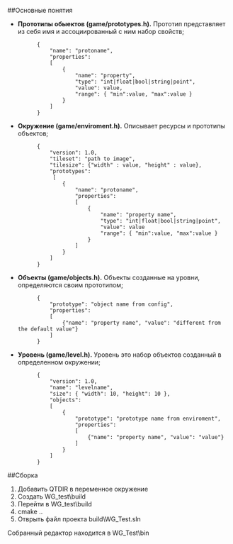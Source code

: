 ##Основные понятия

* **Прототипы обыектов (game/prototypes.h).** Прототип представляет из себя имя и ассоциированный с ним набор свойств;

            {
                "name": "protoname",
                "properties":
                [
                    {
                        "name": "property",
                        "type": "int|float|bool|string|point",
                        "value": value,
                        "range": { "min":value, "max":value }
                    }
                ]
            }
            
* **Окружение (game/enviroment.h).** Описывает ресурсы и прототипы объектов;

            {
                "version": 1.0,
                "tileset": "path to image",
                "tilesize": {"width" : value, "height" : value},
                "prototypes":
                 [
                    {
                        "name": "protoname",
                        "properties":
                        [
                            {
                                "name": "property name",
                                "type": "int|float|bool|string|point",
                                "value": value
                                "range": { "min":value, "max":value }
                            }
                        ]
                    }
                ]
            }
            

* **Объекты (game/objects.h).** Объекты созданные на уровни, определяются своим прототипом;

            {
                "prototype": "object name from config",
                "properties":
                [
                    {"name": "property name", "value": "different from the default value"}
                ]
            }
            
* **Уровень (game/level.h).** Уровень это набор объектов созданный в определенном окружении;

            {
                "version": 1.0,
                "name": "levelname",
                "size": { "width": 10, "height": 10 },
                "objects":
                [
                    {
                        "prototype": "prototype name from enviroment",
                        "properties":
                        [
                            {"name": "property name", "value": "value"}
                        ]
                    }
                ]
            }


##Сборка

1. Добавить QTDIR в переменное окружение
2. Создать WG_test\build
3. Перейти в WG_test\build
4. cmake ..
5. Отврыть файл проекта build\WG_Test.sln

Собранный редактор находится в WG_Test\bin